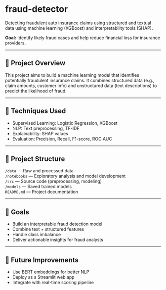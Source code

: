 # fraud-detector

Detecting fraudulent auto insurance claims using structured and textual data using machine learning (XGBoost) and interpretability tools (SHAP).  

**Goal:** Identify likely fraud cases and help reduce financial loss for insurance providers.  

---

## 📌 Project Overview
This project aims to build a machine learning model that identifies potentially fraudulent insurance claims. It combines structured data (e.g., claim amounts, customer info) and unstructured data (text descriptions) to predict the likelihood of fraud.

---

## 🧠 Techniques Used
- Supervised Learning: Logistic Regression, XGBoost
- NLP: Text preprocessing, TF-IDF
- Explainability: SHAP values
- Evaluation: Precision, Recall, F1-score, ROC AUC

---

## 📁 Project Structure

`/data` — Raw and processed data  
`/notebooks` — Exploratory analysis and model development  
`/src` — Source code (preprocessing, modeling)  
`/models` — Saved trained models  
`README.md` — Project documentation  

---

## 🚀 Goals

- Build an interpretable fraud detection model
- Combine text + structured features
- Handle class imbalance
- Deliver actionable insights for fraud analysts

---

## 🔮 Future Improvements
- Use BERT embeddings for better NLP
- Deploy as a Streamlit web app
- Integrate with real-time scoring pipeline
